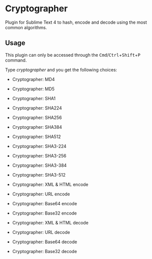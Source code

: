 Cryptographer
=============

Plugin for Sublime Text 4 to hash, encode and decode using the most common algorithms.



Usage
-----

This plugin can only be accessed through the <kbd>Cmd</kbd>/<kbd>Ctrl</kbd>+<kbd>Shift</kbd>+<kbd>P</kbd> command.

Type *cryptographer* and you get the following choices:

* Cryptographer: MD4
* Cryptographer: MD5
* Cryptographer: SHA1
* Cryptographer: SHA224
* Cryptographer: SHA256
* Cryptographer: SHA384
* Cryptographer: SHA512
* Cryptographer: SHA3-224
* Cryptographer: SHA3-256
* Cryptographer: SHA3-384
* Cryptographer: SHA3-512


* Cryptographer: XML & HTML encode
* Cryptographer: URL encode
* Cryptographer: Base64 encode
* Cryptographer: Base32 encode


* Cryptographer: XML & HTML decode
* Cryptographer: URL decode
* Cryptographer: Base64 decode
* Cryptographer: Base32 decode